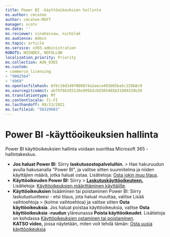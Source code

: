 ```yaml
---
title: Power BI -käyttöoikeuksien hallinta
ms.author: cmcatee
author: cmcatee-MSFT
manager: scotv
ms.date: ''
ms.reviewer: sinakassaw, nicholak
ms.audience: Admin
ms.topic: article
ms.service: o365-administration
ROBOTS: NOINDEX, NOFOLLOW
localization_priority: Priority
ms.collection: Adm_O365
ms.custom:
- commerce_licensing
- "9002564"
- "4969"
ms.openlocfilehash: 6f6c10d349f000874a1eece493b05ba5c220b8c9
ms.sourcegitcommit: ab75f66355116e995b3cb5505465b31989339e28
ms.translationtype: MT
ms.contentlocale: fi-FI
ms.lasthandoff: 08/13/2021
ms.locfileid: "58329603"
---
```

# <a name="power-bi-license-management"></a>Power BI -käyttöoikeuksien hallinta

Power BI käyttöoikeuksien hallinta voidaan suorittaa Microsoft 365 -hallintakeskus.

- **Jos haluat Power BI**: Siirry **laskutusostopalveluihin.** \> **[](https://go.microsoft.com/fwlink/p/?linkid=868433)** Hae hakuruudun avulla hakusanalla "Power BI", ja valitse sitten suunnitelma ja niiden käyttäjien määrä, jotka haluat ostaa. Lisätietoja: [Osta jokin muu tilaus](https://docs.microsoft.com/microsoft-365/commerce/try-or-buy-microsoft-365#buy-a-different-subscription).
- **Käyttöoikeuden Power BI:** Siirry   >  **[Laskutuskäyttöoikeuteen.](https://go.microsoft.com/fwlink/p/?linkid=842264)** Lisätietoja: [Käyttöoikeuksien määrittäminen käyttäjille](https://docs.microsoft.com/microsoft-365/admin/manage/assign-licenses-to-users).
- **Käyttöoikeuksien** lisääminen tai poistaminen Power BI: Siirry laskutustuotteesi - etsi tilaus, jota haluat muuttaa, valitse Lisää vaihtoehtoja  >  **[](https://go.microsoft.com/fwlink/p/?linkid=842054)**(kolme vaihtoehtoa) ja valitse sitten **Osta käyttöoikeuksia**.  Jos haluat poistaa käyttöoikeuksia, valitse **Osta käyttöoikeuksia -ruudun** yläreunassa **Poista käyttöoikeudet**. Lisätietoja on kohdassa [Käyttöoikeuksien ostaminen tai poistaminen](https://docs.microsoft.com/microsoft-365/commerce/licenses/buy-licenses).\
**KATSO video,** jossa näytetään, miten voit tehdä tämän: [Osta uusia käyttöoikeuksia](https://go.microsoft.com/fwlink/p/?linkid=2154857)